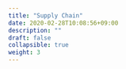 ```yaml
---
title: "Supply Chain"
date: 2020-02-28T10:08:56+09:00
description: ""
draft: false
collapsible: true
weight: 3
---
```


